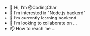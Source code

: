 - 👋 Hi, I’m @CodingChar
- 👀 I’m interested in "Node.js backerd"
- 🌱 I’m currently learning backend 
- 💞️ I’m looking to collaborate on ...
- 📫 How to reach me ...


<!---
CodingChar/CodingChar is a ✨ special ✨ repository because its `README.md` (this file) appears on your GitHub profile.
You can click the Preview link to take a look at your changes.
--->
